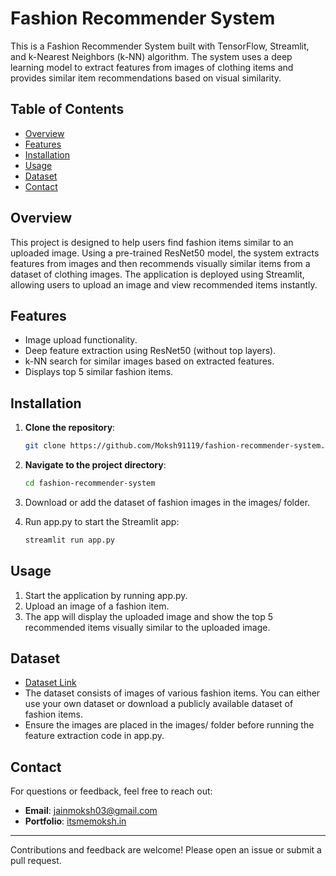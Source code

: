 # Fashion Recommender System

This is a Fashion Recommender System built with TensorFlow, Streamlit, and k-Nearest Neighbors (k-NN) algorithm. The system uses a deep learning model to extract features from images of clothing items and provides similar item recommendations based on visual similarity.

## Table of Contents

- [Overview](#overview)
- [Features](#features)
- [Installation](#installation)
- [Usage](#usage)
- [Dataset](#dataset)
- [Contact](#contact)

## Overview

This project is designed to help users find fashion items similar to an uploaded image. Using a pre-trained ResNet50 model, the system extracts features from images and then recommends visually similar items from a dataset of clothing images. The application is deployed using Streamlit, allowing users to upload an image and view recommended items instantly.

## Features

- Image upload functionality.
- Deep feature extraction using ResNet50 (without top layers).
- k-NN search for similar images based on extracted features.
- Displays top 5 similar fashion items.

## Installation

1. **Clone the repository**:
    ```bash
    git clone https://github.com/Moksh91119/fashion-recommender-system.git
    ```

2. **Navigate to the project directory**:
    ```bash
    cd fashion-recommender-system
    ```

3. Download or add the dataset of fashion images in the images/ folder.

4. Run app.py to start the Streamlit app:
     ```bash
    streamlit run app.py
    ```

## Usage

1. Start the application by running app.py.
2. Upload an image of a fashion item.
3. The app will display the uploaded image and show the top 5 recommended items visually similar to the uploaded image.

## Dataset

- [Dataset Link](https://www.kaggle.com/datasets/paramaggarwal/fashion-product-images-dataset)
- The dataset consists of images of various fashion items. You can either use your own dataset or download a publicly available dataset of fashion items.
- Ensure the images are placed in the images/ folder before running the feature extraction code in app.py.

## Contact

For questions or feedback, feel free to reach out:

- **Email**: [jainmoksh03@gmail.com](mailto:jainmoksh03@gmail.com)
- **Portfolio**: [itsmemoksh.in](https://itsmemoksh.in/)

---

Contributions and feedback are welcome! Please open an issue or submit a pull request.
